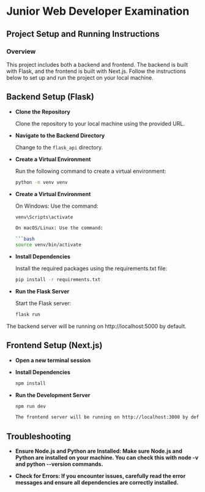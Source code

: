 # Junior Web Developer Examination

## Project Setup and Running Instructions

### Overview

This project includes both a backend and frontend. The backend is built with Flask, and the frontend is built with Next.js. Follow the instructions below to set up and run the project on your local machine.

## Backend Setup (Flask)

- **Clone the Repository**

  Clone the repository to your local machine using the provided URL.

- **Navigate to the Backend Directory**

  Change to the `flask_api` directory.

- **Create a Virtual Environment**

  Run the following command to create a virtual environment:
  
  ```bash
  python -m venv venv

- **Create a Virtual Environment**

  On Windows: Use the command:

  ```bash
  venv\Scripts\activate

  On macOS/Linux: Use the command:

  ```bash
  source venv/bin/activate

- **Install Dependencies**

  Install the required packages using the requirements.txt file:

  ```bash
  pip install -r requirements.txt

- **Run the Flask Server**
  
  Start the Flask server:
  
  ```bash
  flask run

The backend server will be running on http://localhost:5000 by default.

## Frontend Setup (Next.js)

- **Open a new terminal session**

- **Install Dependencies**

  ```bash
  npm install

- **Run the Development Server**
 
  ```bash
  npm run dev

  The frontend server will be running on http://localhost:3000 by default.

## Troubleshooting

  - **Ensure Node.js and Python are Installed: Make sure Node.js and Python are installed on your machine. You can check this with node -v and python --version commands.**

  - **Check for Errors: If you encounter issues, carefully read the error messages and ensure all dependencies are correctly installed.**
 